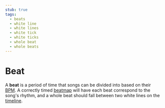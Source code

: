 ```yaml
---
stub: true
tags:
  - beats
  - white line
  - white lines
  - white tick
  - white ticks
  - whole beat
  - whole beats
---
```


# Beat

A **beat** is a period of time that songs can be divided into based on their [BPM](/wiki/Beatmapping/Beats_per_minute). A correctly timed [beatmap](/wiki/Beatmap) will have each beat correspond to the song's rhythm, and a whole beat should fall between two white lines on the [timeline](/wiki/Beatmap_Editor/Timelines).
